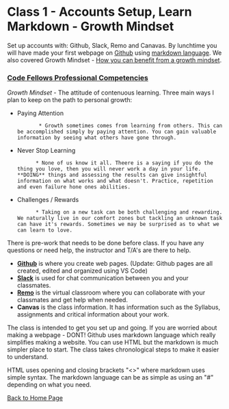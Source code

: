 # Class 1 - Accounts Setup, Learn Markdown - Growth Mindset

Set up accounts with: Github, Slack, Remo and Canavas. By lunchtime you will have made your first webpage on [Github](https://docs.github.com/en/pages/quickstart) using [markdown language](https://docs.github.com/en/get-started/writing-on-github/getting-started-with-writing-and-formatting-on-github/basic-writing-and-formatting-syntax). We also covered Growth Mindset - [How you can benefit from a growth mindset](https://www.atlassian.com/blog/inside-atlassian/growth-mindset).

### [Code Fellows Professional Competencies](https://codefellows.github.io/common_curriculum/career_coaching/common/professional-competencies)

 _Growth Mindset_ - The attitude of contenuous learning. Three main ways I plan to keep on the path to personal growth:

* Paying Attention

             * Growth sometimes comes from learning from others. This can be accomplished simply by paying attention. You can gain valuable information by seeing what others have gone through.

* Never Stop Learning

            * None of us know it all. Theere is a saying if you do the thing you love, then you will never work a day in your life. **DOING** things and assessing the results can give insightful information on what works and what doesn't. Practice, repetition and even failure hone ones abilities.

* Challenges / Rewards

            * Taking on a new task can be both challenging and rewarding. We naturally live in our comfort zones but tackling an unknown task can have it's rewards. Sometimes we may be surprised as to what we can learn to love.

There is pre-work that needs to be done before class. If you have any questions or need help, the instructor and T/A's are there to help.

* [__Github__](https://github.com/) is where you create web pages. (Update: Github pages are all created, edited and organized using VS Code)
* [__Slack__](https://slack.com/) is used for chat communication between you and your classmates.
* [__Remo__](https://remo.co/) is the virtual classroom where you can collaborate with your classmates and get help when needed.
* __Canvas__ is the class information. It has information such as the Syllabus, assignments and critical information about your work.  

The class is intended to get you set up and going. If you are worried about making a webpage - DONT! Github uses markdown language which really simplifies making a website. You can use HTML but the markdown is much simpler place to start. The class takes chronological steps to make it easier to understand.

HTML uses opening and closing brackets "<>" where markdown uses simple syntax. The markdown language can be as simple as using an "#" depending on what you need.

[Back to Home Page](https://mikemc26m.github.io/reading-notes/)
